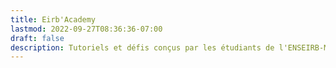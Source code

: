 ```yaml
---
title: Eirb'Academy
lastmod: 2022-09-27T08:36:36-07:00
draft: false
description: Tutoriels et défis conçus par les étudiants de l'ENSEIRB-MATMECA. 
---
```

